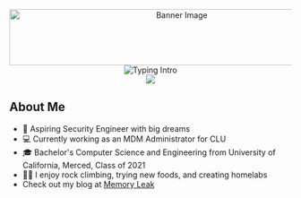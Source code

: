 <div align="center">
  <!--  Banner Image by: https://leviarista.github.io/github-profile-header-generator/ -->
  <img src="" width="600" height="100" alt="Banner Image">
</div>

<div align="center">
  <!-- https://readme-typing-svg.demolab.com/demo/ -->
  <img src="" alt="Typing Intro" />
</div>

<div align="center">
  <!-- Page Visit Counter by: https://github.com/antonkomarev/github-profile-views-counter -->
  <img src="https://komarev.com/ghpvc/?username=abltcp97&style=flat-square">
</div>

## About Me

- 🔐  Aspiring Security Engineer with big dreams
- 💻 Currently working as an MDM Administrator for CLU
- 🎓 Bachelor's Computer Science and Engineering from University of California, Merced, Class of 2021
- 🧗🏻 I enjoy rock climbing, trying new foods, and creating homelabs
- Check out my blog at [Memory Leak](https://blog.aalamillo.com)

